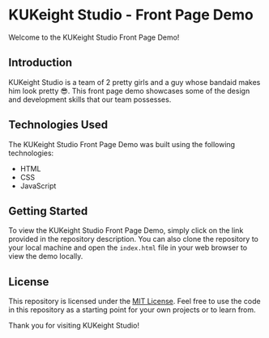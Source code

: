 # KUKeight Studio - Front Page Demo

Welcome to the KUKeight Studio Front Page Demo!

## Introduction

KUKeight Studio is a team of 2 pretty girls and a guy whose bandaid makes him look pretty 😎. This front page demo showcases some of the design and development skills that our team possesses.

## Technologies Used

The KUKeight Studio Front Page Demo was built using the following technologies:

- HTML
- CSS
- JavaScript

## Getting Started

To view the KUKeight Studio Front Page Demo, simply click on the link provided in the repository description. You can also clone the repository to your local machine and open the `index.html` file in your web browser to view the demo locally.

## License

This repository is licensed under the [MIT License](LICENSE). Feel free to use the code in this repository as a starting point for your own projects or to learn from. 

Thank you for visiting KUKeight Studio!
